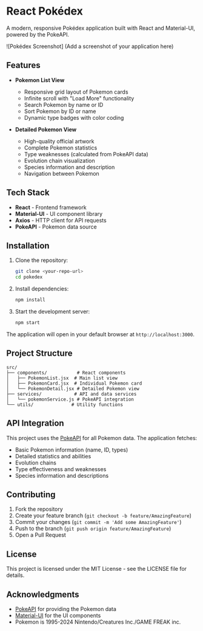 # React Pokédex

A modern, responsive Pokédex application built with React and Material-UI, powered by the PokeAPI.

![Pokédex Screenshot]
(Add a screenshot of your application here)

## Features

- **Pokemon List View**
  - Responsive grid layout of Pokemon cards
  - Infinite scroll with "Load More" functionality
  - Search Pokemon by name or ID
  - Sort Pokemon by ID or name
  - Dynamic type badges with color coding

- **Detailed Pokemon View**
  - High-quality official artwork
  - Complete Pokemon statistics
  - Type weaknesses (calculated from PokeAPI data)
  - Evolution chain visualization
  - Species information and description
  - Navigation between Pokemon

## Tech Stack

- **React** - Frontend framework
- **Material-UI** - UI component library
- **Axios** - HTTP client for API requests
- **PokeAPI** - Pokemon data source

## Installation

1. Clone the repository:
   ```bash
   git clone <your-repo-url>
   cd pokedex
   ```

2. Install dependencies:
   ```bash
   npm install
   ```

3. Start the development server:
   ```bash
   npm start
   ```

The application will open in your default browser at `http://localhost:3000`.

## Project Structure

```
src/
├── components/           # React components
│   ├── PokemonList.jsx  # Main list view
│   ├── PokemonCard.jsx  # Individual Pokemon card
│   └── PokemonDetail.jsx # Detailed Pokemon view
├── services/            # API and data services
│   └── pokemonService.js # PokeAPI integration
└── utils/              # Utility functions
```

## API Integration

This project uses the [PokeAPI](https://pokeapi.co/) for all Pokemon data. The application fetches:
- Basic Pokemon information (name, ID, types)
- Detailed statistics and abilities
- Evolution chains
- Type effectiveness and weaknesses
- Species information and descriptions

## Contributing

1. Fork the repository
2. Create your feature branch (`git checkout -b feature/AmazingFeature`)
3. Commit your changes (`git commit -m 'Add some AmazingFeature'`)
4. Push to the branch (`git push origin feature/AmazingFeature`)
5. Open a Pull Request

## License

This project is licensed under the MIT License - see the LICENSE file for details.

## Acknowledgments

- [PokeAPI](https://pokeapi.co/) for providing the Pokemon data
- [Material-UI](https://mui.com/) for the UI components
- Pokemon is 1995-2024 Nintendo/Creatures Inc./GAME FREAK inc.
